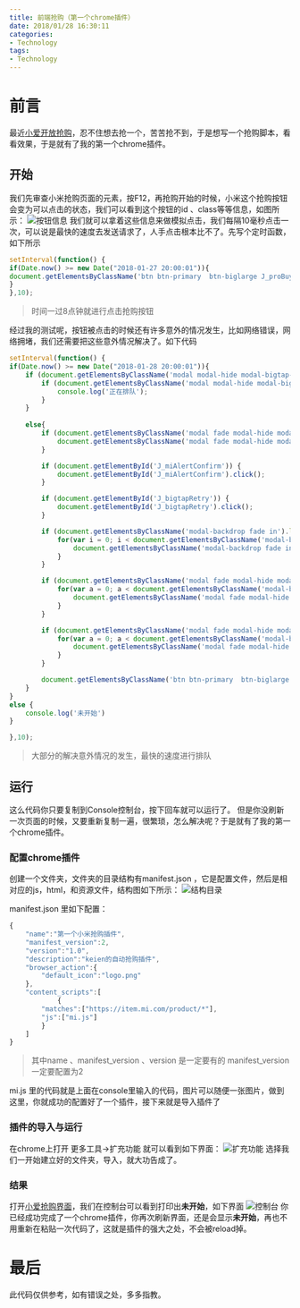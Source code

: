 ```yaml
---
title: 前端抢购（第一个chrome插件）
date: 2018/01/28 16:30:11
categories:
- Technology
tags:
- Technology
---
```

# 前言
最近[小爱开放抢购](https://item.mi.com/product/6334.html)，忍不住想去抢一个，苦苦抢不到，于是想写一个抢购脚本，看看效果，于是就有了我的第一个chrome插件。

<!-- more -->

## 开始
我们先审查小米抢购页面的元素，按F12，再抢购开始的时候，小米这个抢购按钮会变为可以点击的状态，我们可以看到这个按钮的id 、class等等信息，如图所示：
![按钮信息](http://ogda5d704.bkt.clouddn.com/%E5%BE%AE%E4%BF%A1%E5%9B%BE%E7%89%87_20180128164206.png)
我们就可以拿着这些信息来做模拟点击，我们每隔10毫秒点击一次，可以说是最快的速度去发送请求了，人手点击根本比不了。先写个定时函数，如下所示
```javascript
setInterval(function() {
if(Date.now() >= new Date("2018-01-27 20:00:01")){
document.getElementsByClassName('btn btn-primary  btn-biglarge J_proBuyBtn')[0].click(); 
}
},10);
```
> 时间一过8点钟就进行点击抢购按钮

经过我的测试呢，按钮被点击的时候还有许多意外的情况发生，比如网络错误，网络拥堵，我们还需要把这些意外情况解决了。如下代码
```javascript
setInterval(function() {
if(Date.now() >= new Date("2018-01-28 20:00:01")){
	if (document.getElementsByClassName('modal modal-hide modal-bigtap-queue in').length > 0) {
		if (document.getElementsByClassName('modal modal-hide modal-bigtap-queue in')[0].style.display == "block") {
			console.log('正在排队');
		}
	}
	
	else{
		if (document.getElementsByClassName('modal fade modal-hide modal-bigtap-soldout  modal-bigtap-soldout-norec in').length > 0) {
			document.getElementsByClassName('modal fade modal-hide modal-bigtap-soldout  modal-bigtap-soldout-norec in')[0].childNodes[1].click();
		}

		if (document.getElementById('J_miAlertConfirm')) {
			document.getElementById('J_miAlertConfirm').click();
		}

		if (document.getElementById('J_bigtapRetry')) {
			document.getElementById('J_bigtapRetry').click();
		}

		if (document.getElementsByClassName('modal-backdrop fade in').length > 0) {
			for(var i = 0; i < document.getElementsByClassName('modal-backdrop fade in').length; i++){
				document.getElementsByClassName('modal-backdrop fade in')[i].parentNode.removeChild(document.getElementsByClassName('modal-backdrop fade in')[i]);
			}
		}

		if (document.getElementsByClassName('modal fade modal-hide modal-bigtap-soldout  modal-bigtap-soldout-norec in').length > 1) {
			for(var a = 0; a < document.getElementsByClassName('modal-backdrop fade in').length; a++){
				document.getElementsByClassName('modal fade modal-hide modal-bigtap-soldout  modal-bigtap-soldout-norec in')[a].parentNode.removeChild(document.getElementsByClassName('modal fade modal-hide modal-bigtap-soldout  modal-bigtap-soldout-norec in')[a]);
			}
		}

		if (document.getElementsByClassName('modal fade modal-hide modal-bigtap-soldout  modal-bigtap-soldout-norec').length > 1) {
			for(var a = 0; a < document.getElementsByClassName('modal-backdrop fade in').length; a++){
				document.getElementsByClassName('modal fade modal-hide modal-bigtap-soldout  modal-bigtap-soldout-norec')[a].parentNode.removeChild(document.getElementsByClassName('modal fade modal-hide modal-bigtap-soldout  modal-bigtap-soldout-norec')[a]);
			}
		}

		document.getElementsByClassName('btn btn-primary  btn-biglarge J_proBuyBtn')[0].click(); 
	}
}
else {
	console.log('未开始')
}

},10);
```
> 大部分的解决意外情况的发生，最快的速度进行排队

## 运行
这么代码你只要复制到Console控制台，按下回车就可以运行了。
但是你没刷新一次页面的时候，又要重新复制一遍，很繁琐，怎么解决呢？于是就有了我的第一个chrome插件。

### 配置chrome插件
创建一个文件夹，文件夹的目录结构有manifest.json ，它是配置文件，然后是相对应的js，html，和资源文件，结构图如下所示：
![结构目录](http://ogda5d704.bkt.clouddn.com/%E5%BE%AE%E4%BF%A1%E5%9B%BE%E7%89%87_20180128221743.png)

manifest.json 里如下配置：
```javascript
{
	"name":"第一个小米抢购插件",
	"manifest_version":2,
	"version":"1.0",
	"description":"keien的自动抢购插件",
	"browser_action":{
		"default_icon":"logo.png"
	},
	"content_scripts":[
			{
		"matches":["https://item.mi.com/product/*"],
		"js":["mi.js"]
		}
	]
}
```
> 其中name 、manifest_version 、version 是一定要有的
> manifest_version 一定要配置为2 

mi.js 里的代码就是上面在console里输入的代码，图片可以随便一张图片，做到这里，你就成功的配置好了一个插件，接下来就是导入插件了

### 插件的导入与运行
在chrome上打开  更多工具->扩充功能  就可以看到如下界面：
![扩充功能](http://ogda5d704.bkt.clouddn.com/%E5%BE%AE%E4%BF%A1%E5%9B%BE%E7%89%87_1103.png)
选择我们一开始建立好的文件夹，导入，就大功告成了。
### 结果
打开[小爱抢购界面](https://item.mi.com/product/6334.html)，我们在控制台可以看到打印出**未开始**，如下界面
![控制台](http://ogda5d704.bkt.clouddn.com/%E5%BE%AE%E4%BF%A1%E5%9B%BE%E7%89%87aaa41.png)
你已经成功完成了一个chrome插件，你再次刷新界面，还是会显示**未开始**，再也不用重新在粘贴一次代码了，这就是插件的强大之处，不会被reload掉。
# 最后
此代码仅供参考，如有错误之处，多多指教。
